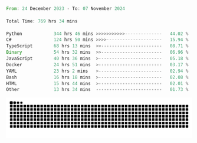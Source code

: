 <!--START_SECTION:waka-->

```rust
From: 24 December 2023 - To: 07 November 2024

Total Time: 769 hrs 34 mins

Python            344 hrs 46 mins >>>>>>>>>>>--------------   44.02 %
C#                124 hrs 50 mins >>>>---------------------   15.94 %
TypeScript        68 hrs 13 mins  >>-----------------------   08.71 %
Binary            54 hrs 32 mins  >>-----------------------   06.96 %
JavaScript        40 hrs 36 mins  >------------------------   05.18 %
Docker            24 hrs 51 mins  >------------------------   03.17 %
YAML              23 hrs 2 mins   >------------------------   02.94 %
Bash              16 hrs 18 mins  >------------------------   02.08 %
HTML              15 hrs 44 mins  >------------------------   02.01 %
Other             13 hrs 34 mins  -------------------------   01.73 %
```

<!--END_SECTION:waka-->


<picture>
  <source media="(prefers-color-scheme: dark)" srcset="https://raw.githubusercontent.com/jeerawut97/jeerawut97/output/github-contribution-grid-snake.svg">
  <img alt="github contribution grid snake animation" src="https://raw.githubusercontent.com/jeerawut97/jeerawut97/output/github-contribution-grid-snake.svg">
</picture>
